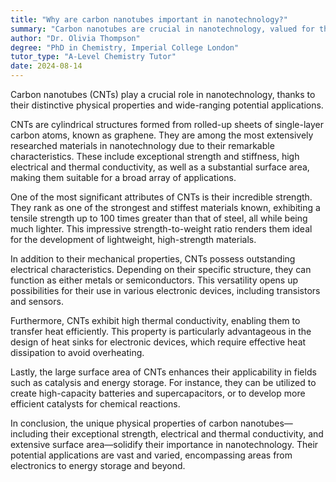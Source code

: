```yaml
---
title: "Why are carbon nanotubes important in nanotechnology?"
summary: "Carbon nanotubes are crucial in nanotechnology, valued for their unique physical properties and diverse potential applications across various fields."
author: "Dr. Olivia Thompson"
degree: "PhD in Chemistry, Imperial College London"
tutor_type: "A-Level Chemistry Tutor"
date: 2024-08-14
---
```


Carbon nanotubes (CNTs) play a crucial role in nanotechnology, thanks to their distinctive physical properties and wide-ranging potential applications.

CNTs are cylindrical structures formed from rolled-up sheets of single-layer carbon atoms, known as graphene. They are among the most extensively researched materials in nanotechnology due to their remarkable characteristics. These include exceptional strength and stiffness, high electrical and thermal conductivity, as well as a substantial surface area, making them suitable for a broad array of applications.

One of the most significant attributes of CNTs is their incredible strength. They rank as one of the strongest and stiffest materials known, exhibiting a tensile strength up to $100$ times greater than that of steel, all while being much lighter. This impressive strength-to-weight ratio renders them ideal for the development of lightweight, high-strength materials.

In addition to their mechanical properties, CNTs possess outstanding electrical characteristics. Depending on their specific structure, they can function as either metals or semiconductors. This versatility opens up possibilities for their use in various electronic devices, including transistors and sensors.

Furthermore, CNTs exhibit high thermal conductivity, enabling them to transfer heat efficiently. This property is particularly advantageous in the design of heat sinks for electronic devices, which require effective heat dissipation to avoid overheating.

Lastly, the large surface area of CNTs enhances their applicability in fields such as catalysis and energy storage. For instance, they can be utilized to create high-capacity batteries and supercapacitors, or to develop more efficient catalysts for chemical reactions.

In conclusion, the unique physical properties of carbon nanotubes—including their exceptional strength, electrical and thermal conductivity, and extensive surface area—solidify their importance in nanotechnology. Their potential applications are vast and varied, encompassing areas from electronics to energy storage and beyond.
    